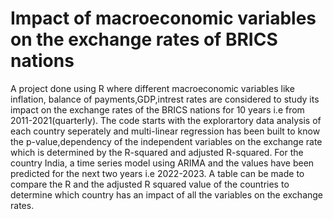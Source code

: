# Impact of macroeconomic variables on the exchange rates of BRICS nations 
A project done using R where different macroeconomic variables like inflation, balance of payments,GDP,intrest rates are considered to study its impact on the exchange rates of the BRICS nations for 10 years i.e from 2011-2021(quarterly).
The code starts with the explorartory data analysis of each country seperately and multi-linear regression has been built to know the p-value,dependency of the independent variables on the exchange rate which is determined by the R-squared and adjusted R-squared. 
For the country India, a time series model using ARIMA and the values have been predicted for the next two years i.e 2022-2023. 
A table can be made to compare the R and the adjusted R squared value of the countries to determine which country has an impact of all the variables on the exchange rates.
